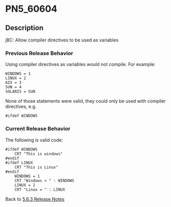 # PN5_60604

<PageHeader />

## Description

jBC: Allow compiler directives to be used as variables

### Previous Release Behavior

Using compiler directives as variables would not compile. For example:

```
WINDOWS = 1
LINUX = 2
AIX = 3
SUN = 4
SOLARIS = SUN
```

None of those statements were valid, they could only be used with compiler directives, e.g.

```
#ifdef WINDOWS
```

### Current Release Behavior

The following is valid code:

```
#ifdef WINDOWS
    CRT "This is windows"
#endif
#ifdef LINUX
    CRT "This is Linux"
#endif
    WINDOWS = 1
    CRT "Windows = " : WINDOWS
    LINUX = 2
    CRT "Linux = " : LINUX
```

Back to [5.6.3 Release Notes](./../README.md)

<PageFooter />
